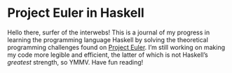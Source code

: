 # Project Euler in Haskell
Hello there, surfer of the interwebs! This is a journal of my progress in learning the programming language Haskell by solving the theoretical programming challenges found on [Project Euler](https://projecteuler.net). I’m still working on making my code more legible and efficient, the latter of which is not Haskell’s _greatest_ strength, so YMMV. Have fun reading!
